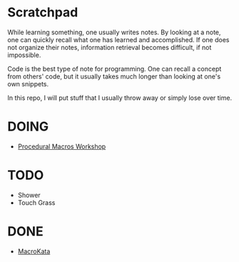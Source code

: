 # Scratchpad
While learning something, one usually writes notes.
By looking at a note, one can quickly recall what one has learned and accomplished.
If one does not organize their notes, information retrieval becomes difficult, if not impossible.

Code is the best type of note for programming.
One can recall a concept from others' code, but it usually takes much longer than looking at one's own snippets.

In this repo, I will put stuff that I usually throw away or simply lose over time.

# DOING
- [Procedural Macros Workshop](https://github.com/dtolnay/proc-macro-workshop)

# TODO
- Shower
- Touch Grass

# DONE
- [MacroKata](https://github.com/tfpk/macrokata)
